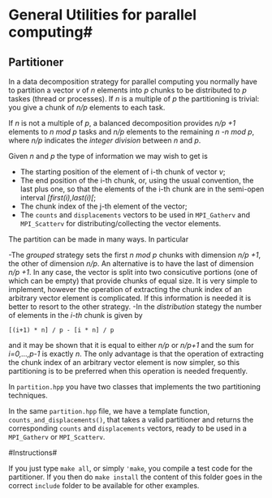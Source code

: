 # General Utilities for parallel computing#

## Partitioner ##

In a data decomposition strategy for parallel computing you normally have to partition a vector *v* of *n* elements into *p* chunks to be distributed to *p* taskes (thread or processes). If *n* is a multiple of *p* the partitioning is trivial: you give a chunk of *n/p* elements to each task.

If *n* is not a multiple of *p*, a balanced decomposition provides *n/p +1* elements to *n mod p* tasks  and *n/p* elements to the remaining *n -n mod p*, where *n/p* indicates the *integer division* between *n* and *p*.

Given *n* and *p* the type of information we may wish to get is

- The starting position of the element of i-th chunk of vector *v*;
- The end position of the i-th chunk, or, using the usual convention, the last plus one, so that the elements of the i-th chunk are in the semi-open interval *[first(i),last(i)[*;
- The chunk index of the j-th element of the vector;
- The `counts` and `displacements` vectors to be used in `MPI_Gatherv` and `MPI_Scatterv` for distributing/collecting the vector elements.

The partition can be made in many ways. In particular

-The *grouped* strategy sets the first *n mod p* chunks with dimension *n/p +1*, the other of dimension *n/p*. An alternative is to have the last of  dimension *n/p +1*. In any case, the vector is split into two consicutive portions (one of which can be empty) that provide chunks of equal size. It is very simple to implement, however the operation of extracting the chunk index of an arbitrary vector element is complicated. 
If this information is needed it is better to resort to the other strategy.
-In the *distribution* stategy the number of elements in the *i-th* chunk is given by

	[(i+1) * n] / p - [i * n] / p
and it may be shown that it is equal to either *n/p* or *n/p+1* and the sum for *i=0,...,p-1* is exactly *n*.
The only advantage is that the operation of extracting the chunk index of an arbitrary vector element
is now simpler, so this partitioning is to be preferred when this operation is needed frequently.

In `partition.hpp` you have two classes that implements the two partitioning techniques.

In the same `partition.hpp` file, we have a template function, `counts_and_displacements()`, that takes a valid partitioner and returns the corresponding `counts` and `displacements` vectors, ready to be used in a `MPI_Gatherv` or `MPI_Scatterv`.


#Instructions#

If you just type `make all`, or simply `'make`, you compile a test code for the partitioner. If you then do `make install` the content of this folder goes in the correct `include` folder to be available for other examples.